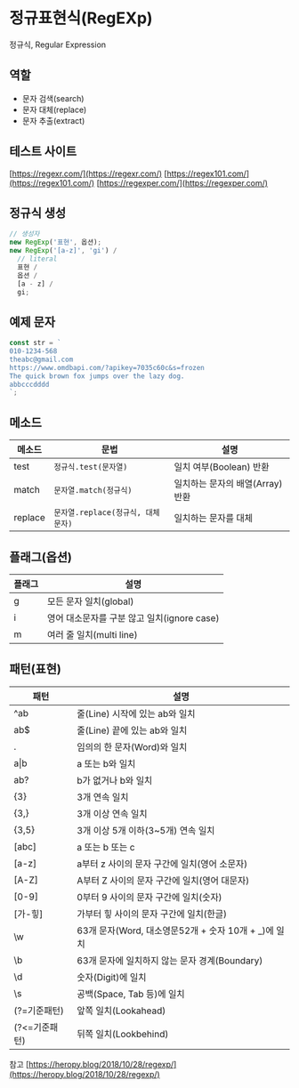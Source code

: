 # 정규표현식(RegEXp)

정규식, Regular Expression

## 역할

- 문자 검색(search)
- 문자 대체(replace)
- 문자 추출(extract)

## 테스트 사이트

[https://regexr.com/](https://regexr.com/)
[https://regex101.com/](https://regex101.com/)
[https://regexper.com/](https://regexper.com/)

## 정규식 생성

```js
// 생성자
new RegExp('표현', 옵션);
new RegExp('[a-z]', 'gi') /
  // literal
  표현 /
  옵션 /
  [a - z] /
  gi;
```

## 예제 문자

```js
const str = `
010-1234-568
theabc@gmail.com
https://www.omdbapi.com/?apikey=7035c60c&s=frozen
The quick brown fox jumps over the lazy dog.
abbcccdddd
`;
```

## 메소드

| 메소드  | 문법                               | 설명                             |
| ------- | ---------------------------------- | -------------------------------- |
| test    | `정규식.test(문자열)`              | 일치 여부(Boolean) 반환          |
| match   | `문자열.match(정규식)`             | 일치하는 문자의 배열(Array) 반환 |
| replace | `문자열.replace(정규식, 대체문자)` | 일치하는 문자를 대체             |

## 플래그(옵션)

| 플래그 | 설명                                        |
| ------ | ------------------------------------------- |
| g      | 모든 문자 일치(global)                      |
| i      | 영어 대소문자를 구분 않고 일치(ignore case) |
| m      | 여러 줄 일치(multi line)                    |

## 패턴(표현)

| 패턴          | 설명                                                  |
| ------------- | ----------------------------------------------------- |
| ^ab           | 줄(Line) 시작에 있는 ab와 일치                        |
| ab$           | 줄(Line) 끝에 있는 ab와 일치                          |
| .             | 임의의 한 문자(Word)와 일치                           |
| a&verbar;b    | a 또는 b와 일치                                       |
| ab?           | b가 없거나 b와 일치                                   |
| {3}           | 3개 연속 일치                                         |
| {3,}          | 3개 이상 연속 일치                                    |
| {3,5}         | 3개 이상 5개 이하(3~5개) 연속 일치                    |
| [abc]         | a 또는 b 또는 c                                       |
| [a-z]         | a부터 z 사이의 문자 구간에 일치(영어 소문자)          |
| [A-Z]         | A부터 Z 사이의 문자 구간에 일치(영어 대문자)          |
| [0-9]         | 0부터 9 사이의 문자 구간에 일치(숫자)                 |
| [가-힣]       | 가부터 힣 사이의 문자 구간에 일치(한글)               |
| \w            | 63개 문자(Word, 대소영문52개 + 숫자 10개 + \_)에 일치 |
| \b            | 63개 문자에 일치하지 않는 문자 경계(Boundary)         |
| \d            | 숫자(Digit)에 일치                                    |
| \s            | 공백(Space, Tab 등)에 일치                            |
| (?=기준패턴)  | 앞쪽 일치(Lookahead)                                  |
| (?<=기준패턴) | 뒤쪽 일치(Lookbehind)                                 |

참고
[https://heropy.blog/2018/10/28/regexp/](https://heropy.blog/2018/10/28/regexp/)
